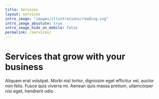 ```yaml
---
title: Services
layout: services
intro_image: "images/illustrations/reading.svg"
intro_image_absolute: true
intro_image_hide_on_mobile: false
permalink: /services/
---
```


# Services that grow with your business

Aliquam erat volutpat. Morbi nisl tortor, dignissim eget efficitur vel, auctor non felis. Fusce quis viverra mi. Aenean quis massa pretium, ullamcorper nisi eget, hendrerit odio.
